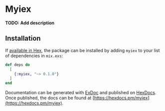 # Myiex

**TODO: Add description**

## Installation

If [available in Hex](https://hex.pm/docs/publish), the package can be installed
by adding `myiex` to your list of dependencies in `mix.exs`:

```elixir
def deps do
  [
    {:myiex, "~> 0.1.0"}
  ]
end
```

Documentation can be generated with [ExDoc](https://github.com/elixir-lang/ex_doc)
and published on [HexDocs](https://hexdocs.pm). Once published, the docs can
be found at [https://hexdocs.pm/myiex](https://hexdocs.pm/myiex).

